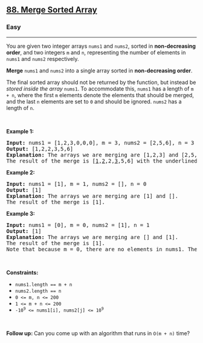 <h2><a href="https://leetcode.com/problems/merge-sorted-array/">88. Merge Sorted Array</a></h2><h3>Easy</h3><hr><div style="user-select: auto;"><p style="user-select: auto;">You are given two integer arrays <code style="user-select: auto;">nums1</code> and <code style="user-select: auto;">nums2</code>, sorted in <strong style="user-select: auto;">non-decreasing order</strong>, and two integers <code style="user-select: auto;">m</code> and <code style="user-select: auto;">n</code>, representing the number of elements in <code style="user-select: auto;">nums1</code> and <code style="user-select: auto;">nums2</code> respectively.</p>

<p style="user-select: auto;"><strong style="user-select: auto;">Merge</strong> <code style="user-select: auto;">nums1</code> and <code style="user-select: auto;">nums2</code> into a single array sorted in <strong style="user-select: auto;">non-decreasing order</strong>.</p>

<p style="user-select: auto;">The final sorted array should not be returned by the function, but instead be <em style="user-select: auto;">stored inside the array </em><code style="user-select: auto;">nums1</code>. To accommodate this, <code style="user-select: auto;">nums1</code> has a length of <code style="user-select: auto;">m + n</code>, where the first <code style="user-select: auto;">m</code> elements denote the elements that should be merged, and the last <code style="user-select: auto;">n</code> elements are set to <code style="user-select: auto;">0</code> and should be ignored. <code style="user-select: auto;">nums2</code> has a length of <code style="user-select: auto;">n</code>.</p>

<p style="user-select: auto;">&nbsp;</p>
<p style="user-select: auto;"><strong style="user-select: auto;">Example 1:</strong></p>

<pre style="user-select: auto;"><strong style="user-select: auto;">Input:</strong> nums1 = [1,2,3,0,0,0], m = 3, nums2 = [2,5,6], n = 3
<strong style="user-select: auto;">Output:</strong> [1,2,2,3,5,6]
<strong style="user-select: auto;">Explanation:</strong> The arrays we are merging are [1,2,3] and [2,5,6].
The result of the merge is [<u style="user-select: auto;">1</u>,<u style="user-select: auto;">2</u>,2,<u style="user-select: auto;">3</u>,5,6] with the underlined elements coming from nums1.
</pre>

<p style="user-select: auto;"><strong style="user-select: auto;">Example 2:</strong></p>

<pre style="user-select: auto;"><strong style="user-select: auto;">Input:</strong> nums1 = [1], m = 1, nums2 = [], n = 0
<strong style="user-select: auto;">Output:</strong> [1]
<strong style="user-select: auto;">Explanation:</strong> The arrays we are merging are [1] and [].
The result of the merge is [1].
</pre>

<p style="user-select: auto;"><strong style="user-select: auto;">Example 3:</strong></p>

<pre style="user-select: auto;"><strong style="user-select: auto;">Input:</strong> nums1 = [0], m = 0, nums2 = [1], n = 1
<strong style="user-select: auto;">Output:</strong> [1]
<strong style="user-select: auto;">Explanation:</strong> The arrays we are merging are [] and [1].
The result of the merge is [1].
Note that because m = 0, there are no elements in nums1. The 0 is only there to ensure the merge result can fit in nums1.
</pre>

<p style="user-select: auto;">&nbsp;</p>
<p style="user-select: auto;"><strong style="user-select: auto;">Constraints:</strong></p>

<ul style="user-select: auto;">
	<li style="user-select: auto;"><code style="user-select: auto;">nums1.length == m + n</code></li>
	<li style="user-select: auto;"><code style="user-select: auto;">nums2.length == n</code></li>
	<li style="user-select: auto;"><code style="user-select: auto;">0 &lt;= m, n &lt;= 200</code></li>
	<li style="user-select: auto;"><code style="user-select: auto;">1 &lt;= m + n &lt;= 200</code></li>
	<li style="user-select: auto;"><code style="user-select: auto;">-10<sup style="user-select: auto;">9</sup> &lt;= nums1[i], nums2[j] &lt;= 10<sup style="user-select: auto;">9</sup></code></li>
</ul>

<p style="user-select: auto;">&nbsp;</p>
<p style="user-select: auto;"><strong style="user-select: auto;">Follow up: </strong>Can you come up with an algorithm that runs in <code style="user-select: auto;">O(m + n)</code> time?</p>
</div>